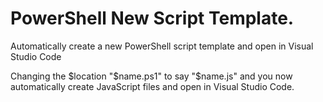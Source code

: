# PowerShell New Script Template.

Automatically create a new PowerShell script template and open in Visual Studio Code

Changing the $location "$name.ps1" to say "$name.js" and you now automatically create JavaScript files and open in Visual Studio Code.
